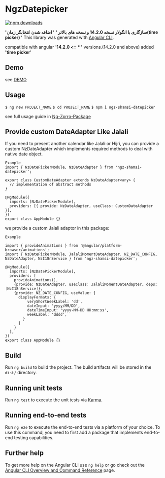 # NgzDatepicker
[![npm downloads](https://img.shields.io/badge/npm-v1.14.0-orange)](https://www.npmjs.com/package/ngz-shamsi-datepicker)

**'سازگاری با انگولار نسخه 14.2.0 و نسخه های بالاتر '**
**' اضافه شدن انتخابگر زمان(time picker) '**
This library was generated with [Angular CLI](https://github.com/angular/angular-cli).

compatible with angular **'14.2.0 <= * '** versions.(14.2.0 and above)
added **'time picker'**

## Demo
see [DEMO](https://stackblitz.com/~/github.com/Abbasr7/ngz-shamsi-datepicker)

## Usage

`$ ng new PROJECT_NAME`
`$ cd PROJECT_NAME`
`$ npm i ngz-shamsi-datepicker`

see full usage guide in [Ng-Zorro-Package](https://ng.ant.design/components/date-picker/en)

## Provide custom DateAdapter Like Jalali
If you need to present another calendar like Jalali or Hijri, you can provide a custom NzDateAdapter which implements required methods to deal with native date object.

```
Example
import { NzDatePickerModule, NzDateAdapter } from 'ngz-shamsi-datepicker';

export class CustomDateAdapter extends NzDateAdapter<any> {
  // implementation of abstract methods
}

@NgModule({
  imports: [NzDatePickerModule],
  providers: [{ provide: NzDateAdapter, useClass: CustomDateAdapter }],
})
export class AppModule {}
```

we provide a custom Jalali adaptor in this package:

```
Example

import { provideAnimations } from '@angular/platform-browser/animations';
import { NzDatePickerModule, JalaliMomentDateAdapter, NZ_DATE_CONFIG, NzDateAdapter, NzI18nService } from 'ngz-shamsi-datepicker';

@NgModule({
  imports: [NzDatePickerModule],
  providers: [
    provideAnimations(),
    {provide: NzDateAdapter, useClass: JalaliMomentDateAdapter, deps: [NzI18nService]},
    {provide: NZ_DATE_CONFIG, useValue: {
      displayFormats: {
          veryShortWeekLabel: 'dd',
          dateInput: 'yyyy/MM/DD',
          dateTimeInput: 'yyyy-MM-DD HH:mm:ss',
          weekLabel: 'dddd',
        }
      }
    }
  ],
})
export class AppModule {}
```

## Build

Run `ng build` to build the project. The build artifacts will be stored in the `dist/` directory.

## Running unit tests

Run `ng test` to execute the unit tests via [Karma](https://karma-runner.github.io).

## Running end-to-end tests

Run `ng e2e` to execute the end-to-end tests via a platform of your choice. To use this command, you need to first add a package that implements end-to-end testing capabilities.

## Further help

To get more help on the Angular CLI use `ng help` or go check out the [Angular CLI Overview and Command Reference](https://angular.io/cli) page.
